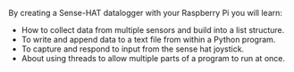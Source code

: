 By creating a Sense-HAT datalogger with your Raspberry Pi you will learn:

- How to collect data from multiple sensors and build into a list structure.
- To write and append data to a text file from within a Python program.
- To capture and respond to input from the sense hat joystick.
- About using threads to allow multiple parts of a program to run at once.
